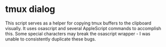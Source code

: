 # tmux dialog
This script serves as a helper for copying tmux buffers to the clipboard visually.  It uses osascript and several AppleScript commands to accomplish this.  Some special characters may break the osascript wrapper - I was unable to consistently duplicate these bugs.
